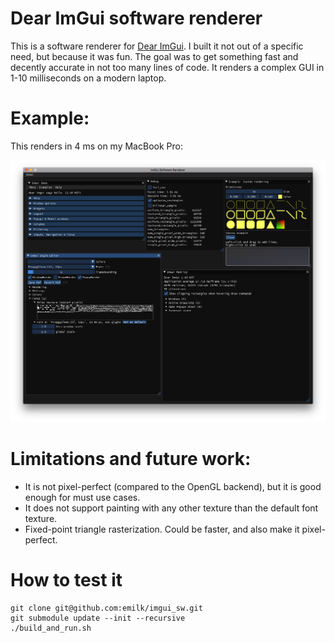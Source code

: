# Dear ImGui software renderer
This is a software renderer for [Dear ImGui](https://github.com/ocornut/imgui).
I built it not out of a specific need, but because it was fun.
The goal was to get something fast and decently accurate in not too many lines of code.
It renders a complex GUI in 1-10 milliseconds on a modern laptop.

# Example:
This renders in 4 ms on my MacBook Pro:

![Software rendered](screenshots/imgui_sw.png)

# Limitations and future work:
* It is not pixel-perfect (compared to the OpenGL backend), but it is good enough for must use cases.
* It does not support painting with any other texture than the default font texture.
* Fixed-point triangle rasterization. Could be faster, and also make it pixel-perfect.

# How to test it
```
git clone git@github.com:emilk/imgui_sw.git
git submodule update --init --recursive
./build_and_run.sh
```
